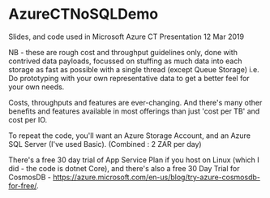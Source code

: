 # AzureCTNoSQLDemo
Slides, and code used in Microsoft Azure CT Presentation 12 Mar 2019

NB - these are rough cost and throughput guidelines only, done with contrived data payloads, 
focussed on stuffing as much data into each storage as fast as possible with a single thread (except Queue Storage)
i.e. Do prototyping with your own representative data to get a better feel for your own needs.

Costs, throughputs and features are ever-changing.
And there's many other benefits and features available in most offerings than just 'cost per TB' and cost per IO.

To repeat the code, you'll want an Azure Storage Account, and an Azure SQL Server (I've used Basic). (Combined : 2 ZAR per day)

There's a free 30 day trial of App Service Plan if you host on Linux (which I did - the code is dotnet Core), 
and there's also a free 30 Day Trial for CosmosDB - https://azure.microsoft.com/en-us/blog/try-azure-cosmosdb-for-free/.
